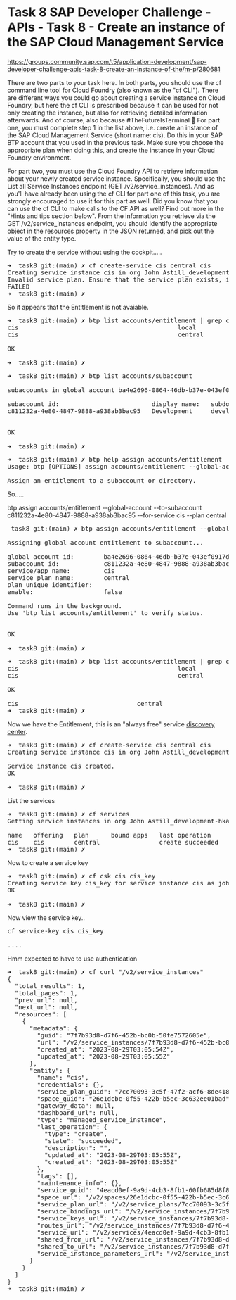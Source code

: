 # Task 8 SAP Developer Challenge - APIs - Task 8 - Create an instance of the SAP Cloud Management Service

https://groups.community.sap.com/t5/application-development/sap-developer-challenge-apis-task-8-create-an-instance-of-the/m-p/280681

There are two parts to your task here. In both parts, you should use the cf command line tool for Cloud Foundry (also known as the "cf CLI").
There are different ways you could go about creating a service instance on Cloud Foundry, but here the cf CLI is prescribed because it can be used for not only creating the instance, but also for retrieving detailed information afterwards. And of course, also because #TheFutureIsTerminal 🙂
For part one, you must complete step 1 in the list above, i.e. create an instance of the SAP Cloud Management Service (short name: cis). Do this in your SAP BTP account that you used in the previous task. Make sure you choose the appropriate plan when doing this, and create the instance in your Cloud Foundry environment.

For part two, you must use the Cloud Foundry API to retrieve information about your newly created service instance. Specifically, you should use the List all Service Instances endpoint (GET /v2/service_instances). And as you'll have already been using the cf CLI for part one of this task, you are strongly encouraged to use it for this part as well. Did you know that you can use the cf CLI to make calls to the CF API as well? Find out more in the "Hints and tips section below".
From the information you retrieve via the GET /v2/service_instances endpoint, you should identify the appropriate object in the resources property in the JSON returned, and pick out the value of the entity type.

Try to create the service without using the cockpit.....

<pre>
➜  task8 git:(main) ✗ cf create-service cis central cis
Creating service instance cis in org John Astill_development-hkas66x8 / space dev as john_sap@astill.org...
Invalid service plan. Ensure that the service plan exists, is available, and you have access to it.
FAILED
➜  task8 git:(main) ✗ 
</pre>

So it appears that the Entitlement is not avaiable.

<pre>
➜  task8 git:(main) ✗ btp list accounts/entitlement | grep cis        
cis                                           local                        cis-local                                                                                            ELASTIC_SERVICE                   eu10(cloudfoundry); ap20(cloudfoundry); br10(cloudfoundry); eu20(cloudfoundry); ap11(cloudfoundry); eu30(cloudfoundry); ap21(cloudfoundry); ap10(cloudfoundry); us20(cloudfoundry); us10(cloudfoundry); us21(cloudfoundry); us30(cloudfoundry); ch20(cloudfoundry); ca10(cloudfoundry); in30(cloudfoundry); jp10(cloudfoundry); jp20(cloudfoundry); ap12(cloudfoundry); eu11(cloudfoundry)   Vendor        
cis                                           central                      cis-central                                                                                          ELASTIC_SERVICE                   eu10(cloudfoundry); ap20(cloudfoundry); br10(cloudfoundry); eu20(cloudfoundry); ap11(cloudfoundry); eu30(cloudfoundry); ap21(cloudfoundry); ap10(cloudfoundry); us20(cloudfoundry); us10(cloudfoundry); us21(cloudfoundry); us30(cloudfoundry); ch20(cloudfoundry); ca10(cloudfoundry); in30(cloudfoundry); jp10(cloudfoundry); jp20(cloudfoundry); ap12(cloudfoundry); eu11(cloudfoundry)   Vendor        

OK

➜  task8 git:(main) ✗ 
</pre>


<pre>
➜  task8 git:(main) ✗ btp list accounts/subaccount

subaccounts in global account ba4e2696-0864-46db-b37e-043ef0917ddd...

subaccount id:                         display name:   subdomain:             region:   beta-enabled:   parent id:                             parent type:     state:   state message:        
c811232a-4e80-4847-9888-a938ab3bac95   Development     development-hkas66x8   us10      false           ba4e2696-0864-46db-b37e-043ef0917ddd   global account   OK       Subaccount created.   


OK

➜  task8 git:(main) ✗ 
</pre>


<pre>
➜  task8 git:(main) ✗ btp help assign accounts/entitlement
Usage: btp [OPTIONS] assign accounts/entitlement --global-account [SUBDOMAIN] [--to-subaccount ID] [--to-directory ID] --for-service NAME --plan NAME [--plan-unique-identifier NAME] [--enable] [--amount NUMBER] [--auto-distribute-amount NUMBER] [--auto-assign] [--distribute]

Assign an entitlement to a subaccount or directory.
</pre>

So.....

btp assign accounts/entitlement --global-account --to-subaccount c811232a-4e80-4847-9888-a938ab3bac95 --for-service cis --plan central

<pre>
 task8 git:(main) ✗ btp assign accounts/entitlement --global-account --to-subaccount c811232a-4e80-4847-9888-a938ab3bac95 --for-service cis --plan central 

Assigning global account entitlement to subaccount...

global account id:        ba4e2696-0864-46db-b37e-043ef0917ddd
subaccount id:            c811232a-4e80-4847-9888-a938ab3bac95
service/app name:         cis
service plan name:        central
plan unique identifier:   
enable:                   false

Command runs in the background. 
Use 'btp list accounts/entitlement' to verify status.


OK

➜  task8 git:(main) ✗ 
</pre>


<pre>
➜  task8 git:(main) ✗ btp list accounts/entitlement | grep cis                                                                             
cis                                           local                        cis-local                                                                                            ELASTIC_SERVICE                   eu10(cloudfoundry); ap20(cloudfoundry); br10(cloudfoundry); eu20(cloudfoundry); ap11(cloudfoundry); eu30(cloudfoundry); ap21(cloudfoundry); ap10(cloudfoundry); us20(cloudfoundry); us10(cloudfoundry); us21(cloudfoundry); us30(cloudfoundry); ch20(cloudfoundry); ca10(cloudfoundry); in30(cloudfoundry); jp10(cloudfoundry); jp20(cloudfoundry); ap12(cloudfoundry); eu11(cloudfoundry)   Vendor        
cis                                           central                      cis-central                                                                                          ELASTIC_SERVICE                   eu10(cloudfoundry); ap20(cloudfoundry); br10(cloudfoundry); eu20(cloudfoundry); ap11(cloudfoundry); eu30(cloudfoundry); ap21(cloudfoundry); ap10(cloudfoundry); us20(cloudfoundry); us10(cloudfoundry); us21(cloudfoundry); us30(cloudfoundry); ch20(cloudfoundry); ca10(cloudfoundry); in30(cloudfoundry); jp10(cloudfoundry); jp20(cloudfoundry); ap12(cloudfoundry); eu11(cloudfoundry)   Vendor        

OK

cis                                central                      cis-central                                        Development   c811232a-4e80-4847-9888-a938ab3bac95   subaccount    ELASTIC_SERVICE           us10     OK      Succeeded to update assignment of service plan.   
➜  task8 git:(main) ✗ 
</pre>

Now we have the Entitlement, this is an "always free" service [discovery center](https://discovery-center.cloud.sap/serviceCatalog/cloud-management-service?region=all).

<pre>
➜  task8 git:(main) ✗ cf create-service cis central cis
Creating service instance cis in org John Astill_development-hkas66x8 / space dev as john_sap@astill.org...

Service instance cis created.
OK

➜  task8 git:(main) ✗ 
</pre>

List the services

<pre>
➜  task8 git:(main) ✗ cf services
Getting service instances in org John Astill_development-hkas66x8 / space dev as john_sap@astill.org...

name   offering   plan      bound apps   last operation     broker                                        upgrade available
cis    cis        central                create succeeded   sm-cis-1ddf6d79-a8ab-42a8-8c2a-f0c51e81bb54   no
➜  task8 git:(main) ✗ 
</pre>

Now to create a service key

<pre>
➜  task8 git:(main) ✗ cf csk cis cis_key
Creating service key cis_key for service instance cis as john_sap@astill.org...
OK

➜  task8 git:(main) ✗ 
</pre>

Now view the service key..

<pre>
cf service-key cis cis_key

....
</pre>

Hmm expected to have to use authentication 

<pre>
➜  task8 git:(main) ✗ cf curl "/v2/service_instances"
{
  "total_results": 1,
  "total_pages": 1,
  "prev_url": null,
  "next_url": null,
  "resources": [
    {
      "metadata": {
        "guid": "7f7b93d8-d7f6-452b-bc0b-50fe7572605e",
        "url": "/v2/service_instances/7f7b93d8-d7f6-452b-bc0b-50fe7572605e",
        "created_at": "2023-08-29T03:05:54Z",
        "updated_at": "2023-08-29T03:05:55Z"
      },
      "entity": {
        "name": "cis",
        "credentials": {},
        "service_plan_guid": "7cc70093-3c5f-47f2-acf6-8de4185ba63c",
        "space_guid": "26e1dcbc-0f55-422b-b5ec-3c632ee01bad",
        "gateway_data": null,
        "dashboard_url": null,
        "type": "managed_service_instance",
        "last_operation": {
          "type": "create",
          "state": "succeeded",
          "description": "",
          "updated_at": "2023-08-29T03:05:55Z",
          "created_at": "2023-08-29T03:05:55Z"
        },
        "tags": [],
        "maintenance_info": {},
        "service_guid": "4eacd0ef-9a9d-4cb3-8fb1-60fb685d8f82",
        "space_url": "/v2/spaces/26e1dcbc-0f55-422b-b5ec-3c632ee01bad",
        "service_plan_url": "/v2/service_plans/7cc70093-3c5f-47f2-acf6-8de4185ba63c",
        "service_bindings_url": "/v2/service_instances/7f7b93d8-d7f6-452b-bc0b-50fe7572605e/service_bindings",
        "service_keys_url": "/v2/service_instances/7f7b93d8-d7f6-452b-bc0b-50fe7572605e/service_keys",
        "routes_url": "/v2/service_instances/7f7b93d8-d7f6-452b-bc0b-50fe7572605e/routes",
        "service_url": "/v2/services/4eacd0ef-9a9d-4cb3-8fb1-60fb685d8f82",
        "shared_from_url": "/v2/service_instances/7f7b93d8-d7f6-452b-bc0b-50fe7572605e/shared_from",
        "shared_to_url": "/v2/service_instances/7f7b93d8-d7f6-452b-bc0b-50fe7572605e/shared_to",
        "service_instance_parameters_url": "/v2/service_instances/7f7b93d8-d7f6-452b-bc0b-50fe7572605e/parameters"
      }
    }
  ]
}
➜  task8 git:(main) ✗ 
</pre>